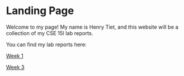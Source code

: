 # Landing Page
Welcome to my page! My name is Henry Tiet, and this website will be a collection of my CSE 15l lab reports.

You can find my lab reports here:

[Week 1](https://henrytiet.github.io/cse-15l-lab-reports/week1.html)

[Week 3](https://henrytiet.github.io/cse-15l-lab-reports/week3.html)
